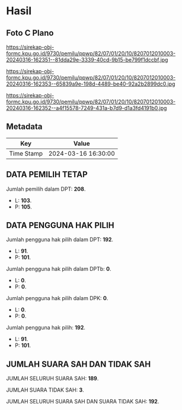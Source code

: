 # Hasil

## Foto C Plano

https://sirekap-obj-formc.kpu.go.id/9730/pemilu/ppwp/82/07/01/20/10/8207012010003-20240316-162351--81dda29e-3339-40cd-9b15-be799f1dccbf.jpg

https://sirekap-obj-formc.kpu.go.id/9730/pemilu/ppwp/82/07/01/20/10/8207012010003-20240316-162353--65839a9e-198d-4489-be40-92a2b2899dc0.jpg

https://sirekap-obj-formc.kpu.go.id/9730/pemilu/ppwp/82/07/01/20/10/8207012010003-20240316-162352--a4f15578-7249-431a-b7d9-d1a3fd4191b0.jpg


## Metadata

| Key        | Value               |
| ---------- | ------------------- |
| Time Stamp | 2024-03-16 16:30:00 |


## DATA PEMILIH TETAP

Jumlah pemilih dalam DPT: **208**.
 * L: **103**.
 * P: **105**.

## DATA PENGGUNA HAK PILIH

Jumlah pengguna hak pilih dalam DPT: **192**.
 * L: **91**.
 * P: **101**.

Jumlah pengguna hak pilih dalam DPTb: **0**.
 * L: **0**.
 * P: **0**.

Jumlah pengguna hak pilih dalam DPK: **0**.
 * L: **0**.
 * P: **0**.

Jumlah pengguna hak pilih: **192**.
 * L: **91**.
 * P: **101**.

## JUMLAH SUARA SAH DAN TIDAK SAH

JUMLAH SELURUH SUARA SAH: **189**.

JUMLAH SUARA TIDAK SAH: **3**.

JUMLAH SELURUH SUARA SAH DAN SUARA TIDAK SAH: **192**.


